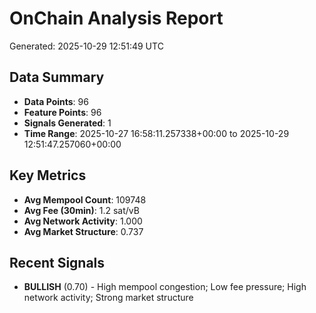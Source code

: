 # OnChain Analysis Report
Generated: 2025-10-29 12:51:49 UTC

## Data Summary
- **Data Points**: 96
- **Feature Points**: 96
- **Signals Generated**: 1
- **Time Range**: 2025-10-27 16:58:11.257338+00:00 to 2025-10-29 12:51:47.257060+00:00

## Key Metrics
- **Avg Mempool Count**: 109748
- **Avg Fee (30min)**: 1.2 sat/vB
- **Avg Network Activity**: 1.000
- **Avg Market Structure**: 0.737

## Recent Signals
- **BULLISH** (0.70) - High mempool congestion; Low fee pressure; High network activity; Strong market structure
